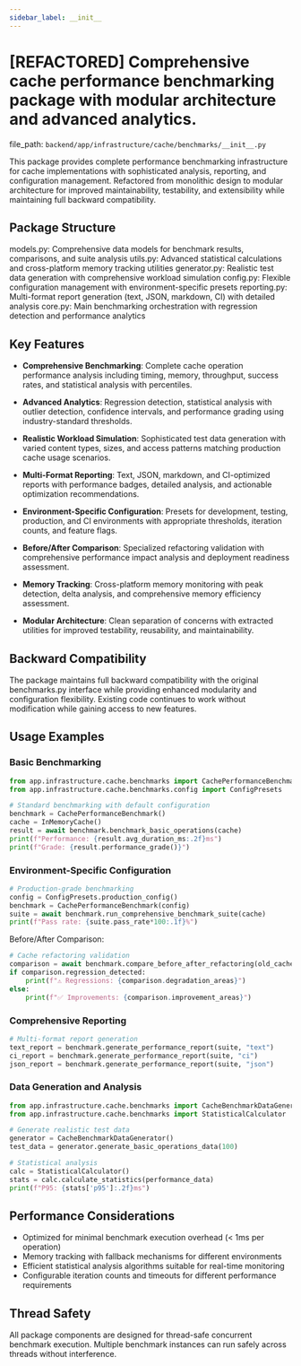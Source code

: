 ```yaml
---
sidebar_label: __init__
---
```


# [REFACTORED] Comprehensive cache performance benchmarking package with modular architecture and advanced analytics.

  file_path: `backend/app/infrastructure/cache/benchmarks/__init__.py`

This package provides complete performance benchmarking infrastructure for cache implementations
with sophisticated analysis, reporting, and configuration management. Refactored from monolithic
design to modular architecture for improved maintainability, testability, and extensibility
while maintaining full backward compatibility.

## Package Structure

models.py: Comprehensive data models for benchmark results, comparisons, and suite analysis
utils.py: Advanced statistical calculations and cross-platform memory tracking utilities
generator.py: Realistic test data generation with comprehensive workload simulation
config.py: Flexible configuration management with environment-specific presets
reporting.py: Multi-format report generation (text, JSON, markdown, CI) with detailed analysis
core.py: Main benchmarking orchestration with regression detection and performance analytics

## Key Features

- **Comprehensive Benchmarking**: Complete cache operation performance analysis including
timing, memory, throughput, success rates, and statistical analysis with percentiles.

- **Advanced Analytics**: Regression detection, statistical analysis with outlier detection,
confidence intervals, and performance grading using industry-standard thresholds.

- **Realistic Workload Simulation**: Sophisticated test data generation with varied content
types, sizes, and access patterns matching production cache usage scenarios.

- **Multi-Format Reporting**: Text, JSON, markdown, and CI-optimized reports with performance
badges, detailed analysis, and actionable optimization recommendations.

- **Environment-Specific Configuration**: Presets for development, testing, production, and
CI environments with appropriate thresholds, iteration counts, and feature flags.

- **Before/After Comparison**: Specialized refactoring validation with comprehensive performance
impact analysis and deployment readiness assessment.

- **Memory Tracking**: Cross-platform memory monitoring with peak detection, delta analysis,
and comprehensive memory efficiency assessment.

- **Modular Architecture**: Clean separation of concerns with extracted utilities for improved
testability, reusability, and maintainability.

## Backward Compatibility

The package maintains full backward compatibility with the original benchmarks.py interface
while providing enhanced modularity and configuration flexibility. Existing code continues
to work without modification while gaining access to new features.

## Usage Examples

### Basic Benchmarking

```python
from app.infrastructure.cache.benchmarks import CachePerformanceBenchmark
from app.infrastructure.cache.benchmarks.config import ConfigPresets

# Standard benchmarking with default configuration
benchmark = CachePerformanceBenchmark()
cache = InMemoryCache()
result = await benchmark.benchmark_basic_operations(cache)
print(f"Performance: {result.avg_duration_ms:.2f}ms")
print(f"Grade: {result.performance_grade()}")
```

### Environment-Specific Configuration

```python
# Production-grade benchmarking
config = ConfigPresets.production_config()
benchmark = CachePerformanceBenchmark(config)
suite = await benchmark.run_comprehensive_benchmark_suite(cache)
print(f"Pass rate: {suite.pass_rate*100:.1f}%")
```
Before/After Comparison:
```python
# Cache refactoring validation
comparison = await benchmark.compare_before_after_refactoring(old_cache, new_cache)
if comparison.regression_detected:
    print(f"⚠️ Regressions: {comparison.degradation_areas}")
else:
    print(f"✅ Improvements: {comparison.improvement_areas}")
```

### Comprehensive Reporting

```python
# Multi-format report generation
text_report = benchmark.generate_performance_report(suite, "text")
ci_report = benchmark.generate_performance_report(suite, "ci")
json_report = benchmark.generate_performance_report(suite, "json")
```

### Data Generation and Analysis

```python
from app.infrastructure.cache.benchmarks import CacheBenchmarkDataGenerator
from app.infrastructure.cache.benchmarks import StatisticalCalculator

# Generate realistic test data
generator = CacheBenchmarkDataGenerator()
test_data = generator.generate_basic_operations_data(100)

# Statistical analysis
calc = StatisticalCalculator()
stats = calc.calculate_statistics(performance_data)
print(f"P95: {stats['p95']:.2f}ms")
```

## Performance Considerations

- Optimized for minimal benchmark execution overhead (< 1ms per operation)
- Memory tracking with fallback mechanisms for different environments
- Efficient statistical analysis algorithms suitable for real-time monitoring
- Configurable iteration counts and timeouts for different performance requirements

## Thread Safety

All package components are designed for thread-safe concurrent benchmark execution.
Multiple benchmark instances can run safely across threads without interference.
